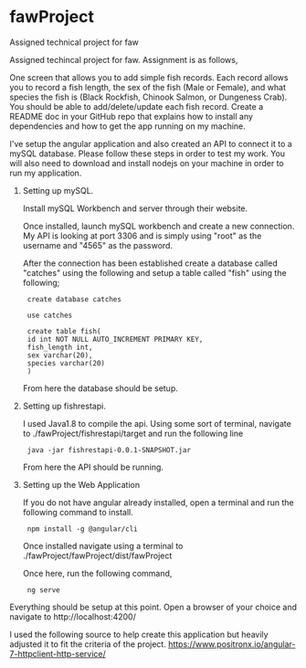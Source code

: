 # fawProject
 Assigned technical project for faw


Assigned techincal project for faw. Assignment is as follows,

One screen that allows you to add simple fish records.
Each record allows you to record a fish length, the sex of the fish (Male or Female), and what species the fish is (Black Rockfish, Chinook Salmon, or Dungeness Crab).
You should be able to add/delete/update each fish record.
Create a README doc in your GitHub repo that explains how to install any dependencies and how to get the app running on my machine.

I've setup the angular application and also created an API to connect it to a mySQL database. Please follow these steps in order to test my work. You will also need to download and install nodejs on your machine in order to run my application.

1. Setting up mySQL.

	Install mySQL Workbench and server through their website.
	
	Once installed, launch mySQL workbench and create a new connection. My API is looking at port 3306 and is simply using "root" as the username and "4565" as the password.
	
	After the connection has been established create a database called "catches" using the following and setup a table called "fish" using the following;
	
		create database catches

		use catches

		create table fish(
		id int NOT NULL AUTO_INCREMENT PRIMARY KEY,
		fish_length int,
		sex varchar(20),
		species varchar(20)
		) 
		
	From here the database should be setup.
	
2. Setting up fishrestapi.

	I used Java1.8 to compile the api.
	Using some sort of terminal, navigate to ./fawProject/fishrestapi/target and run the following line
	
		java -jar fishrestapi-0.0.1-SNAPSHOT.jar
		
	From here the API should be running.
	
3. Setting up the Web Application

	If you do not have angular already installed, open a terminal and run the following command to install.
	
		npm install -g @angular/cli
		
	Once installed navigate using a terminal to ./fawProject/fawProject/dist/fawProject
	
	Once here, run the following command,
	
		ng serve
		
Everything should be setup at this point. Open a browser of your choice and navigate to http://localhost:4200/



I used the following source to help create this application but heavily adjusted it to fit the criteria of the project.
https://www.positronx.io/angular-7-httpclient-http-service/
